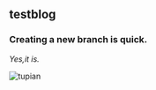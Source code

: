 ## testblog

### **Creating a new branch is quick.**

*Yes,it is.*

![tupian](https://cl.ly/1Q3F3S2r0d1n/d78e547c7cf139baca4d23431faac25a.jpg)














